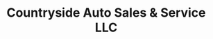 ---
title: "Countryside Auto Sales & Service LLC"
url: /coplay/countryside-auto-sales-and-service-llc/
shop: car
---